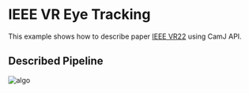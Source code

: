 # IEEE VR Eye Tracking

This example shows how to describe paper [IEEE VR22](https://horizon-lab.org/pubs/vr22.pdf) using 
CamJ API.

## Described Pipeline

![algo](https://user-images.githubusercontent.com/21286132/220165747-6cd26972-9ea9-4298-80eb-28ad070ec6d2.png)
